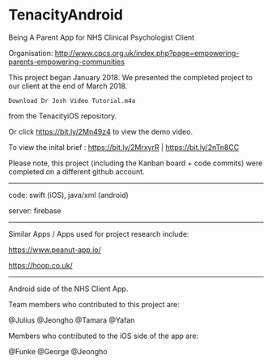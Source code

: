 # TenacityAndroid

Being A Parent App for NHS Clinical Psychologist Client 

Organisation: http://www.cpcs.org.uk/index.php?page=empowering-parents-empowering-communities

This project began January 2018. 
We presented the completed project to our client at the end of March 2018. 


    Download Dr Josh Video Tutorial.m4a
    

from the TenacityiOS repository. 

Or click https://bit.ly/2Mn49z4 to view the demo video.

To view the inital brief : https://bit.ly/2MrxyrR  |  https://bit.ly/2nTn8CC 

Please note, this project (including the Kanban board + code commits) were completed on a different github account. 

----

code: swift (iOS), java/xml (android)

server: firebase 

----

Similar Apps / Apps used for project research include: 

https://www.peanut-app.io/

https://hoop.co.uk/

----
Android side of the NHS Client App.

Team members who contributed to this project are:

  @Julius
  @Jeongho
  @Tamara
  @Yafan

 
 Members who contributed to the iOS side of the app are:
 
 
   @Funke
   @George
   @Jeongho
